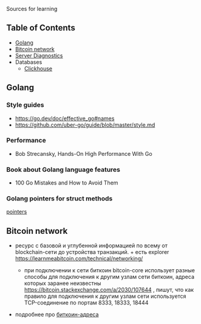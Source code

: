 Sources for learning

## Table of Contents
* [Golang](#golang)
* [Bitcoin network](#bitcoin-network)
* [Server Diagnostics](server_diagnostics/server_diagnostics.md)
* Databases
  * [Clickhouse](databases/clickhouse/clickhouse.md)

## Golang

### Style guides

- https://go.dev/doc/effective_go#names 
- https://github.com/uber-go/guide/blob/master/style.md 

### Performance

- Bob Strecansky, Hands-On High Performance With Go

### Book about Golang language features

- 100 Go Mistakes and How to Avoid Them

### Golang pointers for struct methods
[pointers](pointers/pointers.md)

## Bitcoin network

- ресурс с базовой и углубенной информацией по всему от blockchain-сети до устройства транзакций. + есть explorer
  https://learnmeabitcoin.com/technical/networking/
     - при подключении к сети биткоин bitcoin-core использует разные способы для подключения к другим узлам сети биткоин, адреса которых заранее неизвестны  https://bitcoin.stackexchange.com/a/2030/107644 , пишут, что как правило для подключения к другим узлам сети используется TCP-соединение по портам 8333, 18333, 18444

- подробнее про [биткоин-адреса](bitcoin_knowledge_base/pubSigScripts_and_addresses.md)


